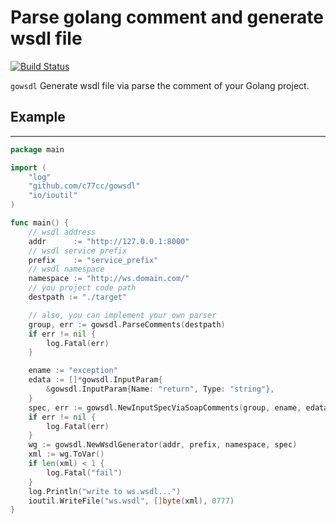 # Parse golang comment and generate wsdl file

[![Build Status](https://drone.io/github.com/c77cc/gowsdl/status.png)](https://drone.io/github.com/c77cc/gowsdl/latest)

`gowsdl` Generate wsdl file via parse the comment of your Golang project.


## Example
-----------------
```go
package main

import (
    "log"
    "github.com/c77cc/gowsdl"
    "io/ioutil"
)

func main() {
    // wsdl address
    addr      := "http://127.0.0.1:8000"
    // wsdl service prefix
    prefix    := "service_prefix"
    // wsdl namespace
    namespace := "http://ws.domain.com/"
    // you project code path
    destpath := "./target"

    // also, you can implement your own parser
    group, err := gowsdl.ParseComments(destpath)
    if err != nil {
        log.Fatal(err)
    }

    ename := "exception"
    edata := []*gowsdl.InputParam{
        &gowsdl.InputParam{Name: "return", Type: "string"},
    }
    spec, err := gowsdl.NewInputSpecViaSoapComments(group, ename, edata)
    if err != nil {
        log.Fatal(err)
    }
    wg := gowsdl.NewWsdlGenerator(addr, prefix, namespace, spec)
    xml := wg.ToVar()
    if len(xml) < 1 {
        log.Fatal("fail")
    }
    log.Println("write to ws.wsdl...")
    ioutil.WriteFile("ws.wsdl", []byte(xml), 0777)
}
```

